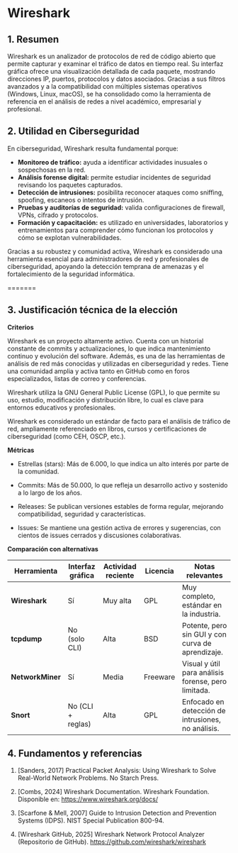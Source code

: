 # Wireshark

## 1. Resumen
Wireshark es un analizador de protocolos de red de código abierto que permite capturar y examinar el tráfico de datos en tiempo real. Su interfaz gráfica ofrece una visualización detallada de cada paquete, mostrando direcciones IP, puertos, protocolos y datos asociados. Gracias a sus filtros avanzados y a la compatibilidad con múltiples sistemas operativos (Windows, Linux, macOS), se ha consolidado como la herramienta de referencia en el análisis de redes a nivel académico, empresarial y profesional.

## 2. Utilidad en Ciberseguridad
En ciberseguridad, Wireshark resulta fundamental porque:
- **Monitoreo de tráfico:** ayuda a identificar actividades inusuales o sospechosas en la red.  
- **Análisis forense digital:** permite estudiar incidentes de seguridad revisando los paquetes capturados.  
- **Detección de intrusiones:** posibilita reconocer ataques como sniffing, spoofing, escaneos o intentos de intrusión.  
- **Pruebas y auditorías de seguridad:** valida configuraciones de firewall, VPNs, cifrado y protocolos.  
- **Formación y capacitación:** es utilizado en universidades, laboratorios y entrenamientos para comprender cómo funcionan los protocolos y cómo se explotan vulnerabilidades.  

Gracias a su robustez y comunidad activa, Wireshark es considerado una herramienta esencial para administradores de red y profesionales de ciberseguridad, apoyando la detección temprana de amenazas y el fortalecimiento de la seguridad informática.

=======
## 3. Justificación técnica de la elección 

**Criterios** 

Wireshark es un proyecto altamente activo. Cuenta con un historial constante de commits y actualizaciones, lo que indica mantenimiento continuo y evolución del software. Además, es una de las herramientas de análisis de red más conocidas y utilizadas en ciberseguridad y redes. Tiene una comunidad amplia y activa tanto en GitHub como en foros especializados, listas de correo y conferencias.

Wireshark utiliza la GNU General Public License (GPL), lo que permite su uso, estudio, modificación y distribución libre, lo cual es clave para entornos educativos y profesionales.

Wireshark es considerado un estándar de facto para el análisis de tráfico de red, ampliamente referenciado en libros, cursos y certificaciones de ciberseguridad (como CEH, OSCP, etc.).

**Métricas** 

- Estrellas (stars): Más de 6.000, lo que indica un alto interés por parte de la comunidad.

- Commits: Más de 50.000, lo que refleja un desarrollo activo y sostenido a lo largo de los años.

- Releases: Se publican versiones estables de forma regular, mejorando compatibilidad, seguridad y características.

- Issues: Se mantiene una gestión activa de errores y sugerencias, con cientos de issues cerrados y discusiones colaborativas.

**Comparación con alternativas** 

| Herramienta       | Interfaz gráfica | Actividad reciente | Licencia | Notas relevantes                                      |
|-------------------|------------------|---------------------|----------|-------------------------------------------------------|
| **Wireshark**     | Sí               | Muy alta            | GPL      | Muy completo, estándar en la industria.               |
| **tcpdump**       | No (solo CLI)    | Alta                | BSD      | Potente, pero sin GUI y con curva de aprendizaje.     |
| **NetworkMiner**  | Sí               | Media               | Freeware | Visual y útil para análisis forense, pero limitada.   |
| **Snort**         | No (CLI + reglas)| Alta                | GPL      | Enfocado en detección de intrusiones, no análisis.    |


## 4. Fundamentos y referencias


1. [Sanders, 2017] Practical Packet Analysis: Using Wireshark to Solve Real-World Network Problems. No Starch Press.

2. [Combs, 2024] Wireshark Documentation. Wireshark Foundation. Disponible en: https://www.wireshark.org/docs/

3. [Scarfone & Mell, 2007] Guide to Intrusion Detection and Prevention Systems (IDPS). NIST Special Publication 800-94.

4. [Wireshark GitHub, 2025] Wireshark Network Protocol Analyzer (Repositorio de GitHub). https://github.com/wireshark/wireshark


